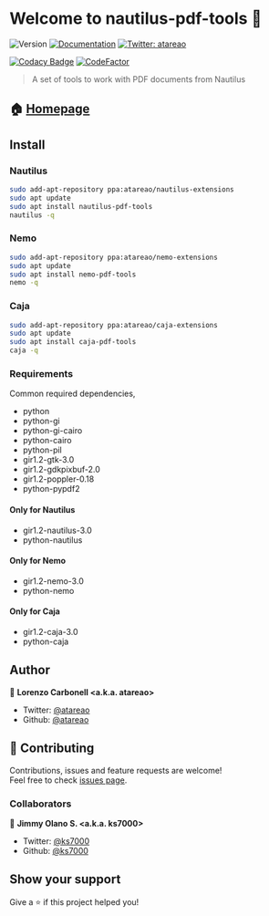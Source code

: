 # Welcome to nautilus-pdf-tools 👋

![Version](https://img.shields.io/badge/version-1.2.0-blue.svg?cacheSeconds=2592000)
[![Documentation](https://img.shields.io/badge/documentation-yes-brightgreen.svg)](https://www.atareao.es/aplicacion/pdf-tools-o-modificar-pdf-en-linux/)
[![Twitter: atareao](https://img.shields.io/twitter/follow/atareao.svg?style=social)](https://twitter.com/atareao)

[![Codacy Badge](https://api.codacy.com/project/badge/Grade/e8b6f27e6b404f05b379c7690c140a3c)](https://www.codacy.com/manual/atareao/nautilus-pdf-tools?utm_source=github.com&amp;utm_medium=referral&amp;utm_content=atareao/nautilus-pdf-tools&amp;utm_campaign=Badge_Grade)
[![CodeFactor](https://www.codefactor.io/repository/github/atareao/nautilus-pdf-tools/badge/master)](https://www.codefactor.io/repository/github/atareao/nautilus-pdf-tools/overview/master)

> A set of tools to work with PDF documents from Nautilus

## 🏠 [Homepage](https://github.com/atareao/nautilus-pdf-tools)

## Install

### Nautilus

```sh
sudo add-apt-repository ppa:atareao/nautilus-extensions
sudo apt update
sudo apt install nautilus-pdf-tools
nautilus -q
```

### Nemo

```sh
sudo add-apt-repository ppa:atareao/nemo-extensions
sudo apt update
sudo apt install nemo-pdf-tools
nemo -q
```

### Caja

```sh
sudo add-apt-repository ppa:atareao/caja-extensions
sudo apt update
sudo apt install caja-pdf-tools
caja -q
```

### Requirements

Common required dependencies,

* python
* python-gi
* python-gi-cairo
* python-cairo
* python-pil
* gir1.2-gtk-3.0
* gir1.2-gdkpixbuf-2.0
* gir1.2-poppler-0.18
* python-pypdf2

#### Only for Nautilus

* gir1.2-nautilus-3.0
* python-nautilus

#### Only for Nemo

* gir1.2-nemo-3.0
* python-nemo

#### Only for Caja

* gir1.2-caja-3.0
* python-caja

## Author

👤 **Lorenzo Carbonell &lt;a.k.a. atareao&gt;**

* Twitter: [@atareao](https://twitter.com/atareao)
* Github: [@atareao](https://github.com/atareao)

## 🤝 Contributing

Contributions, issues and feature requests are welcome!<br />Feel free to check [issues page](https://github.com/atareao/nautilus-pdf-tools/issues).

### Collaborators

👤 **Jimmy Olano S. &lt;a.k.a. ks7000&gt;**
* Twitter: [@ks7000](https://twitter.com/ks7000)
* Github: [@ks7000](https://github.com/ks7000)


## Show your support

Give a ⭐️ if this project helped you!
